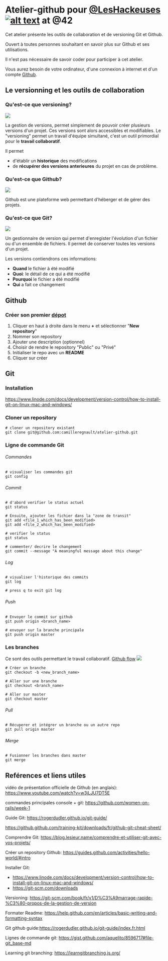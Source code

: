 # Atelier-github pour [@LesHackeuses](https://leshackeuses.fr/)  [![alt text][1.2]][1] at @42

[1.2]: http://i.imgur.com/wWzX9uB.png (twitter icon without padding)
[1]: https://twitter.com/leshackeuses?lang=fr

Cet atelier présente les outils de collaboration et de versioning Git et Github.

Ouvert à toutes personnes souhaitant en savoir plus sur Github et ses utilisations.

Il n'est pas nécessaire de savoir coder pour participer à cet atelier.

Vous aurez besoin de votre ordinateur, d'une connexion à internet et d'un compte [Github](http://github.com).
## Le versionning et les outils de collaboration
### Qu'est-ce que versioning?
![](/images/naming_convention_versioning.png)

La gestion de versions, permet simplement de pouvoir créer plusieurs versions d'un projet. Ces versions sont alors accessibles et modifiables.
Le "versioning" permet un travail d'équipe simultané, c'est un outil primordial pour le **travail collaboratif**.

Il permet 
- d'établir un **historique** des modifications 
- de **récupérer des versions anterieures** du projet en cas de problème.

### Qu'est-ce que Github?
![](/images/github_octocat_logo.png)

Github est une plateforme web permettant d'héberger et de gérer des projets.

### Qu'est-ce que Git?
![](/images/git_logo2.png)

Un gestionnaire de version qui permet d'enregister l'évolution d'un fichier ou d'un ensemble de fichiers.
Il permet de conserver toutes les versions d'un projet.

Les versions contiendrons ces informations:
- **Quand** le fichier à été modifié
- **Quoi**: le détail de ce qui a été modifié
- **Pourquoi** le fichier a été modifié
- **Qui** a fait ce changement

## Github
### Créer son premier [dépot](https://help.github.com/en/articles/create-a-repo)
1. Cliquer en haut à droite dans le menu **+** et sélectionner "**New repository**"
2. Nommer son repository
3. Ajouter une description (optionnel)
4. Choisir de rendre le repository "Public" ou "Privé"
5. Initialiser le repo avec un **README**
6. Cliquer sur créer 

## Git
### Installation
https://www.linode.com/docs/development/version-control/how-to-install-git-on-linux-mac-and-windows/ 

### Cloner un repository
```
# cloner un repository existant
git clone git@github.com:camilleregnault/atelier-github.git
```
### Ligne de commande Git
###### Commandes
```
# visualiser les commandes git
git config
```
###### Commit
```
# d'abord verifier le status actuel
git status

# Ensuite, ajouter les fichier dans la "zone de transit"
git add <file_1_which_has_been_modified>
git add <file_2_which_has_been_modified>

# verifier le status
git status

# commenter/ decrire le changement
git commit --message "A meaningful message about this change"
```
###### Log
```
# visualiser l'historique des commits
git log

# press q to exit git log
```
###### Push
```
# Envoyer le commit sur github
git push origin <branch_name>

# envoyer sur la branche principale
git push origin master
```


### Les branches
Ce sont des outils permettant le travail collaboratif.
[Github flow](https://guides.github.com/introduction/flow/)
![](/images/gitbranch.png)

```
# Créer un branche
git checkout -b <new_branch_name>

# Aller sur une branche
git checkout <branch_name>

# Aller sur master
git checkout master
```

###### Pull
```
# Récuperer et intégrer un branche ou un autre repo
git pull origin master
```
###### Merge
```
# Fusionner les branches dans master
git merge
```

## Reférences et liens utiles
vidéo de présentation officielle de Github (en anglais): https://www.youtube.com/watch?v=w3jLJU7DT5E

commandes principales console + git: https://github.com/women-on-rails/week-1

Guide Git: https://rogerdudler.github.io/git-guide/

https://github.github.com/training-kit/downloads/fr/github-git-cheat-sheet/

Comprendre Git: https://blog.lesieur.name/comprendre-et-utiliser-git-avec-vos-projets/

Créer un repository Github: https://guides.github.com/activities/hello-world/#intro

Installer Git:
- https://www.linode.com/docs/development/version-control/how-to-install-git-on-linux-mac-and-windows/
- https://git-scm.com/downloads

Versioning: https://git-scm.com/book/fr/v1/D%C3%A9marrage-rapide-%C3%80-propos-de-la-gestion-de-version

Formater Readme:
https://help.github.com/en/articles/basic-writing-and-formatting-syntax

Git github guide:https://rogerdudler.github.io/git-guide/index.fr.html

Lignes de commande git: https://gist.github.com/aquelito/8596717#file-git_base-md

Learning git branching: https://learngitbranching.js.org/
<!-- Please don't remove this: Grab your social icons from https://github.com/carlsednaoui/gitsocial -->
